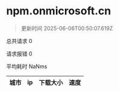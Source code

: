 
  # npm.onmicrosoft.cn

  > 更新时间 2025-06-06T00:50:07.619Z
  
  总共请求 0

  请求报错 0

  平均耗时 NaNms

|城市|ip|下载大小|速度|
|-----|----------|---|---|

  
